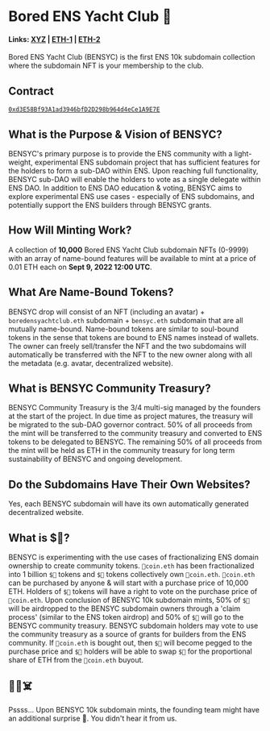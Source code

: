# Bored ENS Yacht Club 🦍
#### Links: [XYZ](https://bensyc.xyz) | [ETH-1](https://boredensyachtclub.eth.limo) | [ETH-2](https://bensyc.eth.limo)

Bored ENS Yacht Club (BENSYC) is the first ENS 10k subdomain collection where the subdomain NFT is your membership to the club.

## Contract
[`0xd3E58Bf93A1ad3946bfD2D298b964d4eCe1A9E7E`](https://etherscan.io/address/0xd3E58Bf93A1ad3946bfD2D298b964d4eCe1A9E7E)

## What is the Purpose & Vision of BENSYC?

BENSYC's primary purpose is to provide the ENS community with a light-weight, experimental ENS subdomain project that has sufficient features for the holders to form a sub-DAO within ENS. Upon reaching full functionality, BENSYC sub-DAO will enable the holders to vote as a single delegate within ENS DAO. In addition to ENS DAO education & voting, BENSYC aims to explore experimental ENS use cases - especially of ENS subdomains, and potentially support the ENS builders through BENSYC grants.

## How Will Minting Work?

A collection of **10,000** Bored ENS Yacht Club subdomain NFTs (0-9999) with an array of name-bound features will be available to mint at a price of 0.01 ETH each on **Sept 9, 2022 12:00 UTC**.

## What Are Name-Bound Tokens?

BENSYC drop will consist of an NFT (including an avatar) + `boredensyachtclub.eth` subdomain + `bensyc.eth` subdomain that are all mutually name-bound. Name-bound tokens are similar to soul-bound tokens in the sense that tokens are bound to ENS names instead of wallets. The owner can freely sell/transfer the NFT and the two subdomains will automatically be transferred with the NFT to the new owner along with all the metadata (e.g. avatar, decentralized website).

## What is BENSYC Community Treasury?

BENSYC Community Treasury is the 3/4 multi-sig managed by the founders at the start of the project. In due time as project matures, the treasury will be migrated to the sub-DAO governor contract. 50% of all proceeds from the mint will be transferred to the community treasury and converted to ENS tokens to be delegated to BENSYC. The remaining 50% of all proceeds from the mint will be held as ETH in the community treasury for long term sustainability of BENSYC and ongoing development.

## Do the Subdomains Have Their Own Websites?

Yes, each BENSYC subdomain will have its own automatically generated decentralized website.

## What is $🧪?

BENSYC is experimenting with the use cases of fractionalizing ENS domain ownership to create community tokens. `🦍coin.eth` has been fractionalized into 1 billion `$🦍` tokens and `$🦍` tokens collectively own `🦍coin.eth`. `🦍coin.eth` can be purchased by anyone & will start with a purchase price of 10,000 ETH. Holders of `$🦍` tokens will have a right to vote on the purchase price of `🦍coin.eth`. Upon conclusion of BENSYC 10k subdomain mints, 50% of `$🦍` will be airdropped to the BENSYC subdomain owners through a 'claim process' (similar to the ENS token airdrop) and 50% of `$🦍` will go to the BENSYC community treasury. BENSYC subdomain holders may vote to use the community treasury as a source of grants for builders from the ENS community. If `🦍coin.eth` is bought out, then `$🦍` will become pegged to the purchase price and `$🦍` holders will be able to swap `$🦍` for the proportional share of ETH from the `🦍coin.eth` buyout.

## 🦍🧪☠️
Pssss... Upon BENSYC 10k subdomain mints, the founding team might have an additional surprise 🧪. You didn't hear it from us.
